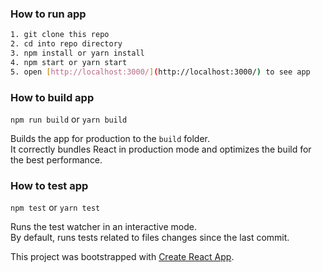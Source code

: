 ### How to run app
```sh
1. git clone this repo
2. cd into repo directory
3. npm install or yarn install
4. npm start or yarn start
5. open [http://localhost:3000/](http://localhost:3000/) to see app
```
### How to build app
`npm run build` or `yarn build`

Builds the app for production to the `build` folder.<br>
It correctly bundles React in production mode and optimizes the build for the best performance.

### How to test app
 `npm test` or `yarn test`

Runs the test watcher in an interactive mode.<br>
By default, runs tests related to files changes since the last commit.

This project was bootstrapped with [Create React App](https://github.com/facebookincubator/create-react-app).
